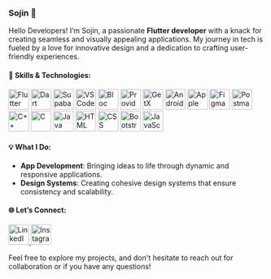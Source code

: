 ### Sojin 🦖

Hello Developers! I’m Sojin, a passionate **Flutter developer** with a knack for creating seamless and visually appealing applications. My journey in tech is fueled by a love for innovative design and a dedication to crafting user-friendly experiences.

#### 🚀 Skills & Technologies:

<p align="left">
  <img src="https://img.icons8.com/color/48/000000/flutter.png" width="40" alt="Flutter"/> 
  <img src="https://img.icons8.com/color/48/000000/dart.png" width="40" alt="Dart"/> 
  <img src="https://seeklogo.com/images/S/supabase-logo-DCC676FFE2-seeklogo.com.png" width="40" alt="Supabase"/> 
  <img src="https://img.icons8.com/color/48/000000/visual-studio-code-2019.png" width="40" alt="VS Code"/>
  <img src="https://raw.githubusercontent.com/Bloc/bloc/master/docs/assets/bloc_logo_full.png" width="40" alt="Bloc"/>
  <img src="https://avatars.githubusercontent.com/u/39023240?s=200&v=4" width="40" alt="Provider"/>
  <img src="https://getx.io/img/logo/getx.png" width="40" alt="GetX"/>
  <img src="https://img.icons8.com/color/48/000000/android-os.png" width="40" alt="Android"/>
  <img src="https://img.icons8.com/ios-filled/50/ffffff/mac-os.png" width="40" alt="Apple"/>
  <img src="https://img.icons8.com/color/48/000000/figma.png" width="40" alt="Figma"/>
  <img src="https://www.svgrepo.com/show/354202/postman-icon.svg" width="40" alt="Postman API"/>
  <img src="https://img.icons8.com/color/48/000000/c-plus-plus-logo.png" width="40" alt="C++"/>
  <img src="https://img.icons8.com/color/48/000000/c-programming.png" width="40" alt="C"/>
  <img src="https://img.icons8.com/color/48/000000/java-coffee-cup-logo.png" width="40" alt="Java"/>
  <img src="https://img.icons8.com/color/48/000000/html-5.png" width="40" alt="HTML"/>
  <img src="https://img.icons8.com/color/48/000000/css3.png" width="40" alt="CSS"/>
  <img src="https://img.icons8.com/color/48/000000/bootstrap.png" width="40" alt="Bootstrap"/>
  <img src="https://img.icons8.com/color/48/000000/javascript.png" width="40" alt="JavaScript"/>
</p>

#### 💡 What I Do:

- **App Development**: Bringing ideas to life through dynamic and responsive applications.
- **Design Systems**: Creating cohesive design systems that ensure consistency and scalability.

#### 🌐 Let’s Connect:

<p align="left">
  <a href="https://www.linkedin.com/in/sojinvsaji/" target="_blank" rel="noopener noreferrer">
    <img src="https://img.icons8.com/color/48/000000/linkedin.png" width="40" alt="LinkedIn"/>
  </a>
  <a href="https://www.instagram.com/sojin.codes/" target="_blank" rel="noopener noreferrer">
    <img src="https://img.icons8.com/color/48/000000/instagram-new.png" width="40" alt="Instagram"/>
  </a>
</p>

Feel free to explore my projects, and don't hesitate to reach out for collaboration or if you have any questions!
